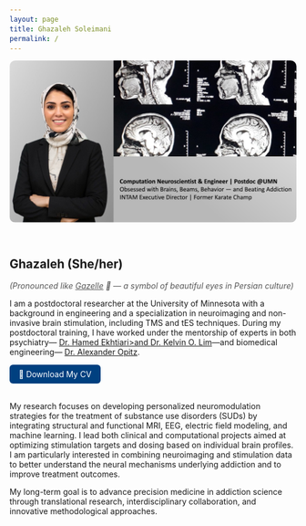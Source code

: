 ```yaml
---
layout: page
title: Ghazaleh Soleimani
permalink: /
---
```


<!-- SEO Meta Tags -->
<meta name="description" content="Ghazaleh Soleimani is a postdoctoral researcher at the University of Minnesota specializing in brain stimulation, neuroimaging, and addiction neuroscience.">
<meta name="keywords" content="Ghazaleh Soleimani, University of Minnesota, TMS, tES, EEG, neuroimaging, addiction, brain stimulation, neuroscience, fMRI, computational modeling">
<meta name="author" content="Ghazaleh Soleimani">

<div style="display: flex; align-items: flex-start; gap: 30px; flex-wrap: wrap;">
<img src="mainPage.jpg" alt="Ghazaleh Soleimani" width="800" style="border-radius: 10px;" />

<div style="max-width: 700px;">
<h2>Ghazaleh (She/her)</h2>
<p style="font-style: italic; color: #555; margin-top: 0;">
  (Pronounced like <a href="https://en.wikipedia.org/wiki/Gazelle" target="_blank" style="color: #555; text-decoration: underline;">Gazelle</a> 🦌 — a symbol of beautiful eyes in Persian culture)
</p>



<p>
I am a postdoctoral researcher at the University of Minnesota with a background in engineering and a specialization in neuroimaging and non-invasive brain stimulation, including TMS and tES techniques. During my postdoctoral training, I have worked under the mentorship of experts in both psychiatry—
<a href="https://www.laureateinstitute.org/hamed-ekhtiari.html">Dr. Hamed Ekhtiari>and
<a href="https://www.neuroscience.umn.edu/people/kelvin-o-lim-md">Dr. Kelvin O. Lim</a>—and biomedical engineering—
<a href="https://cse.umn.edu/bme/alexander-opitz">Dr. Alexander Opitz</a>.
</p>

<div style="margin-top: 10px;">
  <a href="CV_GhazalehSoleimani_ver22.pdf" target="_blank" style="display: inline-block; padding: 8px 16px; background-color: #004080; color: white; text-decoration: none; border-radius: 6px;">📄 Download My CV</a>
</div>

</div>
</div>

<br>

<p>
My research focuses on developing personalized neuromodulation strategies for the treatment of substance use disorders (SUDs) by integrating structural and functional MRI, EEG, electric field modeling, and machine learning. I lead both clinical and computational projects aimed at optimizing stimulation targets and dosing based on individual brain profiles. I am particularly interested in combining neuroimaging and stimulation data to better understand the neural mechanisms underlying addiction and to improve treatment outcomes.
</p>

<p>
My long-term goal is to advance precision medicine in addiction science through translational research, interdisciplinary collaboration, and innovative methodological approaches.
